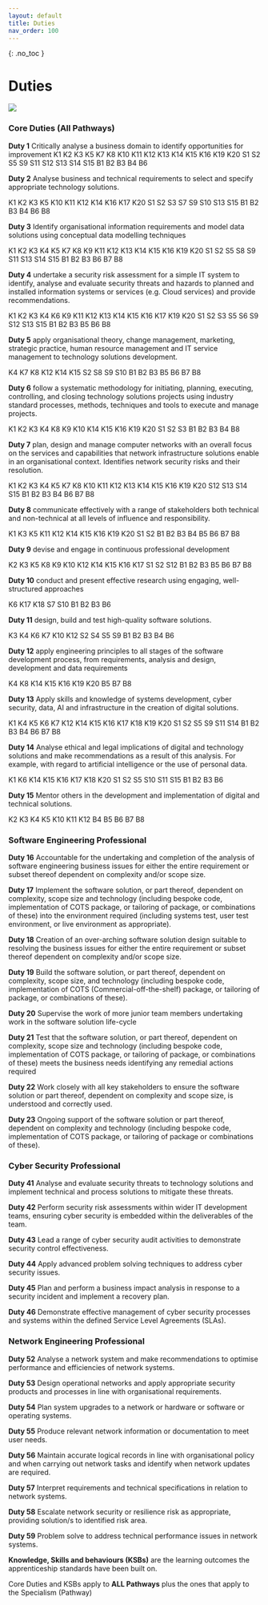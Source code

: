 ```yaml
---
layout: default
title: Duties
nav_order: 100
---
```


{: .no_toc }

# Duties

![](./images/*.jpg)


### Core Duties (All Pathways)



**Duty 1** Critically analyse a business domain to identify opportunities for improvement
K1 K2 K3 K5 K7 K8 K10 K11 K12 K13 K14 K15 K16 K19 K20
S1 S2 S5 S9 S11 S12 S13 S14 S15
B1 B2 B3 B4 B6



**Duty 2** Analyse business and technical requirements to select and specify appropriate technology solutions.

K1 K2 K3 K5 K10 K11 K12 K14 K16 K17 K20
S1 S2 S3 S7 S9 S10 S13 S15
B1 B2 B3 B4 B6 B8

**Duty 3** Identify organisational information requirements and model data solutions using conceptual data modelling techniques

K1 K2 K3 K4 K5 K7 K8 K9 K11 K12 K13 K14 K15 K16 K19 K20
S1 S2 S5 S8 S9 S11 S13 S14 S15
B1 B2 B3 B6 B7 B8

**Duty 4** undertake a security risk assessment for a simple IT system to identify, analyse and evaluate security threats and hazards to planned and installed information systems or services (e.g. Cloud services) and provide recommendations.

K1 K2 K3 K4 K6 K9 K11 K12 K13 K14 K15 K16 K17 K19 K20
S1 S2 S3 S5 S6 S9 S12 S13 S15
B1 B2 B3 B5 B6 B8

**Duty 5** apply organisational theory, change management, marketing, strategic practice, human resource management and IT service management to technology solutions development.

K4 K7 K8 K12 K14 K15
S2 S8 S9 S10
B1 B2 B3 B5 B6 B7 B8

**Duty 6** follow a systematic methodology for initiating, planning, executing, controlling, and closing technology solutions projects using industry standard processes, methods, techniques and tools to execute and manage projects.

K1 K2 K3 K4 K8 K9 K10 K14 K15 K16 K19 K20
S1 S2 S3
B1 B2 B3 B4 B8

**Duty 7** plan, design and manage computer networks with an overall focus on the services and capabilities that network infrastructure solutions enable in an organisational context. Identifies network security risks and their resolution.

K1 K2 K3 K4 K5 K7 K8 K10 K11 K12 K13 K14 K15 K16 K19 K20
S12 S13 S14 S15
B1 B2 B3 B4 B6 B7 B8

**Duty 8** communicate effectively with a range of stakeholders both technical and non-technical at all levels of influence and responsibility.

K1 K3 K5 K11 K12 K14 K15 K16 K19 K20
S1 S2
B1 B2 B3 B4 B5 B6 B7 B8

**Duty 9** devise and engage in continuous professional development

	
K2 K3 K5 K8 K9 K10 K12 K14 K15 K16 K17
S1 S2 S12
B1 B2 B3 B5 B6 B7 B8

**Duty 10** conduct and present effective research using engaging, well-structured approaches
	
K6 K17 K18
S7 S10
B1 B2 B3 B6

**Duty 11** design, build and test high-quality software solutions.
	
K3 K4 K6 K7 K10 K12
S2 S4 S5 S9
B1 B2 B3 B4 B6

**Duty 12** apply engineering principles to all stages of the software development process, from requirements, analysis and design, development and data requirements

K4 K8 K14 K15 K16 K19 K20
B5 B7 B8

**Duty 13** Apply skills and knowledge of systems development, cyber security, data, AI and infrastructure in the creation of digital solutions.

K1 K4 K5 K6 K7 K12 K14 K15 K16 K17 K18 K19 K20
S1 S2 S5 S9 S11 S14
B1 B2 B3 B4 B6 B7 B8

**Duty 14** Analyse ethical and legal implications of digital and technology solutions and make recommendations as a result of this analysis. For example, with regard to artificial intelligence or the use of personal data.

K1 K6 K14 K15 K16 K17 K18 K20
S1 S2 S5 S10 S11 S15
B1 B2 B3 B6

**Duty 15** Mentor others in the development and implementation of digital and technical solutions.

K2 K3 K4 K5 K10 K11 K12
B4 B5 B6 B7 B8

### Software Engineering Professional
**Duty 16** Accountable for the undertaking and completion of the analysis of software engineering business issues for either the entire requirement or subset thereof dependent on complexity and/or scope size.

**Duty 17**  Implement the software solution, or part thereof, dependent on complexity, scope size and technology (including bespoke code, implementation of COTS package, or tailoring of package, or combinations of these) into the environment required (including systems test, user test environment, or live environment as appropriate).

**Duty 18** Creation of an over-arching software solution design suitable to resolving the business issues for either the entire requirement or subset thereof dependent on complexity and/or scope size.

**Duty 19** Build the software solution, or part thereof, dependent on complexity, scope size, and technology (including bespoke code, implementation of COTS (Commercial-off-the-shelf) package, or tailoring of package, or combinations of these).

**Duty 20** Supervise the work of more junior team members undertaking work in the software solution life-cycle

**Duty 21** Test that the software solution, or part thereof, dependent on complexity, scope size and technology (including bespoke code, implementation of COTS package, or tailoring of package, or combinations of these) meets the business needs identifying any remedial actions required

**Duty 22** Work closely with all key stakeholders to ensure the software solution or part thereof, dependent on complexity and scope size, is understood and correctly used.

**Duty 23** Ongoing support of the software solution or part thereof, dependent on complexity and technology (including bespoke code, implementation of COTS package, or tailoring of package or combinations of these).

### Cyber Security Professional

**Duty 41** Analyse and evaluate security threats to technology solutions and implement technical and process solutions to mitigate these threats.

**Duty 42**  Perform security risk assessments within wider IT development teams, ensuring cyber security is embedded within the deliverables of the team.

**Duty 43**  Lead a range of cyber security audit activities to demonstrate security control effectiveness.

**Duty 44** Apply advanced problem solving techniques to address cyber security issues.

**Duty 45**  Plan and perform a business impact analysis in response to a security incident and implement a recovery plan.

**Duty 46** Demonstrate effective management of cyber security processes and systems within the defined Service Level Agreements (SLAs).


### Network Engineering Professional

**Duty 52** Analyse a network system and make recommendations to optimise performance and efficiencies of network systems.

**Duty 53** Design operational networks and apply appropriate security products and processes in line with organisational requirements.

**Duty 54** Plan system upgrades to a network or hardware or software or operating systems.

**Duty 55** Produce relevant network information or documentation to meet user needs.

**Duty 56** Maintain accurate logical records in line with organisational policy and when carrying out network tasks and identify when network updates are required.

**Duty 57** Interpret requirements and technical specifications in relation to network systems.

**Duty 58** Escalate network security or resilience risk as appropriate, providing solution/s to identified risk area.

**Duty 59** Problem solve to address technical performance issues in network systems.

**Knowledge, Skills and behaviours (KSBs)** are the learning outcomes the apprenticeship standards have been built on. 

Core Duties and KSBs apply to **ALL Pathways** plus the ones that apply to the Specialism (Pathway)